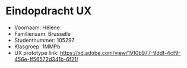 # Eindopdracht UX

- Voornaam: Hélène
- Familienaam: Brusselle
- Studentnummer: 105297
- Klasgroep: 1MMPb
- UX prototype link: https://xd.adobe.com/view/1910b977-9ddf-4cf9-456e-ff56572d341b-6f21/